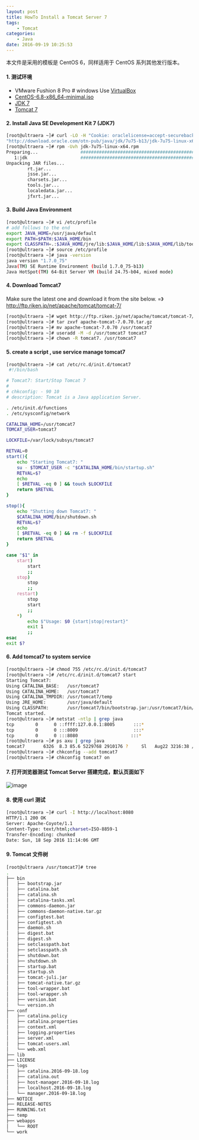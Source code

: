 ```yaml
---
layout: post
title: HowTo Install a Tomcat Server 7
tags: 
    - Tomcat
categories: 
    - Java
date: 2016-09-19 10:25:53
---
```


本文件是采用的模板是 CentOS 6，同样适用于 CentOS 系列其他发行版本。

#### 1. 测试环境

* VMware Fushion 8 Pro # windows Use [VirtualBox](https://www.virtualbox.org/wiki/Downloads)
* [CentOS-6.8-x86_64-minimal.iso](http://mirrors.aliyun.com/centos/6.8/isos/x86_64/CentOS-6.8-x86_64-minimal.iso)
* [JDK 7](http://www.oracle.com/technetwork/java/javase/downloads/index.html)
* [Tomcat 7](http://ftp.riken.jp/net/apache/tomcat/tomcat-7/)

#### 2. Install Java SE Development Kit 7 (JDK7)

```bash
[root@ultraera ~]# curl -LO -H "Cookie: oraclelicense=accept-securebackup-cookie" \
"http://download.oracle.com/otn-pub/java/jdk/7u75-b13/jdk-7u75-linux-x64.rpm"
[root@ultraera ~]# rpm -Uvh jdk-7u75-linux-x64.rpm
Preparing...                ########################################### [100%]
   1:jdk                    ########################################### [100%]
Unpacking JAR files...
        rt.jar...
        jsse.jar...
        charsets.jar...
        tools.jar...
        localedata.jar...
        jfxrt.jar...
```

#### 3. Build Java Environment

```bash
[root@ultraera ~]# vi /etc/profile
# add follows to the end
export JAVA_HOME=/usr/java/default
export PATH=$PATH:$JAVA_HOME/bin
export CLASSPATH=.:$JAVA_HOME/jre/lib:$JAVA_HOME/lib:$JAVA_HOME/lib/tools.jar
[root@ultraera ~]# source /etc/profile
[root@ultraera ~]# java -version
java version "1.7.0_75"
Java(TM) SE Runtime Environment (build 1.7.0_75-b13)
Java HotSpot(TM) 64-Bit Server VM (build 24.75-b04, mixed mode)
```

#### 4. Download Tomcat7

Make sure the latest one and download it from the site below.
=》 <http://ftp.riken.jp/net/apache/tomcat/tomcat-7/>

```bash
[root@ultraera ~]# wget http://ftp.riken.jp/net/apache/tomcat/tomcat-7/v7.0.70/bin/apache-tomcat-7.0.70.tar.gz
[root@ultraera ~]# tar zxvf apache-tomcat-7.0.70.tar.gz
[root@ultraera ~]# mv apache-tomcat-7.0.70 /usr/tomcat7
[root@ultraera ~]# useradd -M -d /usr/tomcat7 tomcat7
[root@ultraera ~]# chown -R tomcat7. /usr/tomcat7
```

#### 5. create a script , use service manage tomcat7

```bash
[root@ultraera ~]# cat /etc/rc.d/init.d/tomcat7
 #!/bin/bash

# Tomcat7: Start/Stop Tomcat 7
#
# chkconfig: - 90 10
# description: Tomcat is a Java application Server.

. /etc/init.d/functions
. /etc/sysconfig/network

CATALINA_HOME=/usr/tomcat7
TOMCAT_USER=tomcat7

LOCKFILE=/var/lock/subsys/tomcat7

RETVAL=0
start(){
    echo "Starting Tomcat7: "
    su - $TOMCAT_USER -c "$CATALINA_HOME/bin/startup.sh"
    RETVAL=$?
    echo
    [ $RETVAL -eq 0 ] && touch $LOCKFILE
    return $RETVAL
}

stop(){
    echo "Shutting down Tomcat7: "
    $CATALINA_HOME/bin/shutdown.sh
    RETVAL=$?
    echo
    [ $RETVAL -eq 0 ] && rm -f $LOCKFILE
    return $RETVAL
}

case "$1" in
    start)
        start
        ;;
    stop)
        stop
        ;;
    restart)
        stop
        start
        ;;
    *)
        echo $"Usage: $0 {start|stop|restart}"
        exit 1
        ;;
esac
exit $?
```

#### 6. Add tomcat7 to system service

```bash
[root@ultraera ~]# chmod 755 /etc/rc.d/init.d/tomcat7
[root@ultraera ~]# /etc/rc.d/init.d/tomcat7 start
Starting Tomcat7:
Using CATALINA_BASE:   /usr/tomcat7
Using CATALINA_HOME:   /usr/tomcat7
Using CATALINA_TMPDIR: /usr/tomcat7/temp
Using JRE_HOME:        /usr/java/default
Using CLASSPATH:       /usr/tomcat7/bin/bootstrap.jar:/usr/tomcat7/bin/tomcat-juli.jar
Tomcat started.
[root@ultraera ~]# netstat -ntlp | grep java
tcp        0      0 ::ffff:127.0.0.1:8005       :::*                        LISTEN      6326/java
tcp        0      0 :::8009                     :::*                        LISTEN      6326/java
tcp        0      0 :::8080                    :::*                        LISTEN      6326/java
[root@ultraera ~]# ps axu | grep java
tomcat7       6326  8.3 85.6 5229768 2910176 ?     Sl   Aug22 3216:38 /usr/bin/java -Djava.util.logging.config.file=/usr/tomcat7/conf/logging.properties -Djava.util.logging.manager=org.apache.juli.ClassLoaderLogManager -server -Djava.endorsed.dirs=/usr/tomcat7/endorsed -classpath /usr/tomcat7/bin/bootstrap.jar:/usr/tomcat7/bin/tomcat-juli.jar -Dcatalina.base=/usr/tomcat7 -Dcatalina.home=/usr/tomcat7 -Djava.io.tmpdir=/usr/tomcat7/temp org.apache.catalina.startup.Bootstrap start
[root@ultraera ~]# chkconfig --add tomcat7
[root@ultraera ~]# chkconfig tomcat7 on
```

#### 7. 打开浏览器测试 Tomcat Server 搭建完成，默认页面如下

![image](https://samzong.oss-cn-shenzhen.aliyuncs.com/2016/09/tomcat7.jpg)

#### 8. 使用 curl 测试

```bash
[root@ultraera ~]# curl -I http://localhost:8080
HTTP/1.1 200 OK
Server: Apache-Coyote/1.1
Content-Type: text/html;charset=ISO-8859-1
Transfer-Encoding: chunked
Date: Sun, 18 Sep 2016 11:14:06 GMT
```

#### 9. Tomcat 文件树

```bash
[root@ultraera /usr/tomcat7]# tree
.
├── bin
│   ├── bootstrap.jar
│   ├── catalina.bat
│   ├── catalina.sh
│   ├── catalina-tasks.xml
│   ├── commons-daemon.jar
│   ├── commons-daemon-native.tar.gz
│   ├── configtest.bat
│   ├── configtest.sh
│   ├── daemon.sh
│   ├── digest.bat
│   ├── digest.sh
│   ├── setclasspath.bat
│   ├── setclasspath.sh
│   ├── shutdown.bat
│   ├── shutdown.sh
│   ├── startup.bat
│   ├── startup.sh
│   ├── tomcat-juli.jar
│   ├── tomcat-native.tar.gz
│   ├── tool-wrapper.bat
│   ├── tool-wrapper.sh
│   ├── version.bat
│   └── version.sh
├── conf
│   ├── catalina.policy
│   ├── catalina.properties
│   ├── context.xml
│   ├── logging.properties
│   ├── server.xml
│   ├── tomcat-users.xml
│   └── web.xml
├── lib
├── LICENSE
├── logs
│   ├── catalina.2016-09-18.log
│   ├── catalina.out
│   ├── host-manager.2016-09-18.log
│   ├── localhost.2016-09-18.log
│   └── manager.2016-09-18.log
├── NOTICE
├── RELEASE-NOTES
├── RUNNING.txt
├── temp
├── webapps
│   └── ROOT
└── work
```
